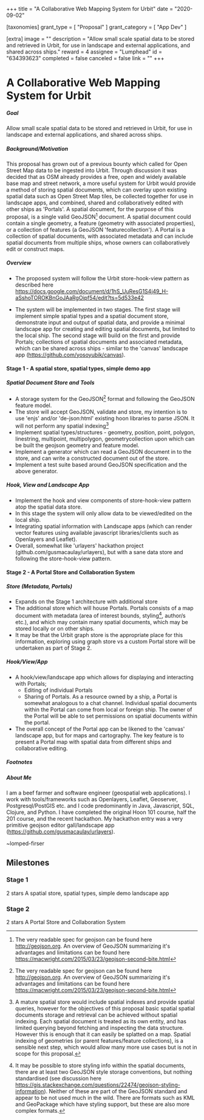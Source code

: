 +++
title = "A Collaborative Web Mapping System for Urbit"
date = "2020-09-02"

[taxonomies]
grant_type = [ "Proposal" ]
grant_category = [ "App Dev" ]

[extra]
image = ""
description = "Allow small scale spatial data to be stored and retrieved in Urbit, for use in landscape and external applications, and shared across ships."
reward = 4
assignee = "Lumphead"
id = "634393623"
completed = false
canceled = false
link = ""
+++

# A Collaborative Web Mapping System for Urbit

##### Goal

Allow small scale spatial data to be stored and retrieved in Urbit, for use in landscape and external applications, and shared across ships.

##### Background/Motivation

This proposal has grown out of a previous bounty which called for Open Street Map data to be ingested into Urbit. Through discussion it was decided that as OSM already provides a free, open and widely available base map and street network, a more useful system for Urbit would provide a method of storing spatial documents, which can overlay upon existing spatial data such as Open Street Map tiles, be collected together for use in landscape apps, and combined, shared and collaboratively edited with other ships as 'Portals'. A spatial document, for the purpose of this proposal, is a single valid GeoJSON[^1] document. A spatial document could contain a single geometry, a feature (geometry with associated properties), or a collection of features (a GeoJSON 'featurecollection'). A Portal is a collection of spatial documents, with associated metadata and can include spatial documents from multiple ships, whose owners can collaboratively edit or construct maps.

##### Overview

- The proposed system will follow the Urbit store-hook-view pattern as described here https://docs.google.com/document/d/1hS_UuResG1S4j49_H-aSshoTOROKBnGoJAaRgOipf54/edit?ts=5d533e42

- The system will be implemented in two stages. The first stage will implement simple spatial types and a spatial document store, demonstrate input and output of spatial data, and provide a minimal landscape app for creating and editing spatial documents, but limited to the local ship. The second stage will build on the first and provide Portals; collections of spatial documents and associated metadata, which can be shared across ships - similar to the 'canvas' landscape app (https://github.com/yosoyubik/canvas).

#### Stage 1 - A spatial store, spatial types, simple demo app

##### Spatial Document Store and Tools

- A storage system for the GeoJSON[^1] format and following the GeoJSON feature model.
- The store will accept GeoJSON, validate and store, my intention is to use 'enjs' and/or 'de-json:html' existing hoon libraries to parse JSON. It will not perform any spatial indexing[^2]
- Implement spatial types/structures - geometry, position, point, polygon, linestring, multipoint, multipolygon, geometrycollection upon which can be built the geojson geometry and feature model.
- Implement a generator which can read a GeoJSON document in to the store, and can write a constructed document out of the store.
- Implement a test suite based around GeoJSON specification and the above generator.

##### Hook, View and Landscape App

- Implement the hook and view components of store-hook-view pattern atop the spatial data store.
- In this stage the system will only allow data to be viewed/edited on the local ship.
- Integrating spatial information with Landscape apps (which can render vector features using available javascript libraries/clients such as Openlayers and Leaflet).
- Overall, somewhat like 'urlayers' hackathon project (github.com/gusmacaulay/urlayers), but with a sane data store and following the store-hook-view pattern.

#### Stage 2 - A Portal Store and Collaboration System

##### Store (Metadata, Portals)

- Expands on the Stage 1 architecture with additional store
- The additional store which will house Portals. Portals consists of a map document with metadata (area of interest bounds, styling[^3], author/s etc.), and which may contain many spatial documents, which may be stored locally or on other ships.
- It may be that the Urbit graph store is the appropriate place for this information, exploring using graph store vs a custom Portal store will be undertaken as part of Stage 2.

##### Hook/View/App

- A hook/view/landscape app which allows for displaying and interacting with Portals;
  - Editing of individual Portals
  - Sharing of Portals. As a resource owned by a ship, a Portal is somewhat analogous to a chat channel. Individual spatial documents within the Portal can come from local or foreign ship. The owner of the Portal will be able to set permissions on spatial documents within the portal.
- The overall concept of the Portal app can be likened to the 'canvas' landscape app, but for maps and cartography. The key feature is to present a Portal map with spatial data from different ships and collaborative editing.

##### Footnotes

[^1]:
    The very readable spec for geojson can be found here http://geojson.org. An overview of GeoJSON summarizing
    it's advantages and limitations can be found here https://macwright.com/2015/03/23/geojson-second-bite.html

[^2]: A mature spatial store would include spatial indexes and provide spatial queries, however for the objectives of this proposal basic spatial spatial documents storage and retrieval can be achieved without spatial indexing. Each spatial document is treated as its own entity, and has limited querying beyond fetching and inspecting the data structure. However this is enough that it can easily be splatted on a map. Spatial indexing of geometries (or parent features/feature collections), is a sensible next step, which would allow many more use cases but is not in scope for this proposal.
[^3]: It may be possible to store styling info within the spatial documents, there are at least two GeoJSON style storage conventions, but nothing standardised (see discussion here https://gis.stackexchange.com/questions/22474/geojson-styling-information). Neither of these are part of the GeoJSON standard and appear to be not used much in the wild. There are formats such as KML and GeoPackage which have styling support, but these are also more complex formats.

##### About Me

I am a beef farmer and software engineer (geospatial web applications). I work with tools/frameworks such as Openlayers, Leaflet, Geoserver, Postgresql/PostGIS etc. and I code predominantly in Java, Javascript, SQL, Clojure, and Python. I have completed the original Hoon 101 course, half the 201 course, and the recent hackathon. My hackathon entry was a very primitive geojson editor gall/landscape app (https://github.com/gusmacaulay/urlayers).

~lomped-firser

## Milestones

### Stage 1

2 stars
A spatial store, spatial types, simple demo landscape app

### Stage 2

2 stars
A Portal Store and Collaboration System

